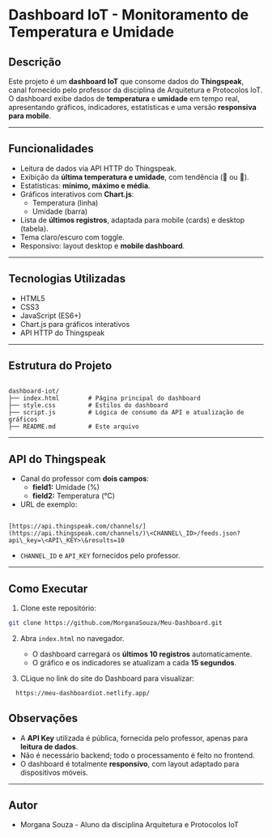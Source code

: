

# Dashboard IoT - Monitoramento de Temperatura e Umidade

## Descrição
Este projeto é um **dashboard IoT** que consome dados do **Thingspeak**, canal fornecido pelo professor da disciplina de Arquitetura e Protocolos IoT.  
O dashboard exibe dados de **temperatura** e **umidade** em tempo real, apresentando gráficos, indicadores, estatísticas e uma versão **responsiva para mobile**.

---

## Funcionalidades

- Leitura de dados via API HTTP do Thingspeak.
- Exibição da **última temperatura e umidade**, com tendência (🔼 ou 🔽).
- Estatísticas: **mínimo, máximo e média**.
- Gráficos interativos com **Chart.js**:
  - Temperatura (linha)
  - Umidade (barra)
- Lista de **últimos registros**, adaptada para mobile (cards) e desktop (tabela).
- Tema claro/escuro com toggle.
- Responsivo: layout desktop e **mobile dashboard**.

---

## Tecnologias Utilizadas

- HTML5
- CSS3
- JavaScript (ES6+)
- Chart.js para gráficos interativos
- API HTTP do Thingspeak

---

## Estrutura do Projeto

```

dashboard-iot/
├── index.html        # Página principal do dashboard
├── style.css         # Estilos do dashboard
├── script.js         # Lógica de consumo da API e atualização de gráficos
├── README.md         # Este arquivo

```

---

## API do Thingspeak

- Canal do professor com **dois campos**:
  - **field1:** Umidade (%)
  - **field2:** Temperatura (°C)
- URL de exemplo:
```

[https://api.thingspeak.com/channels/](https://api.thingspeak.com/channels/)\<CHANNEL\_ID>/feeds.json?api\_key=\<API\_KEY>\&results=10

````
- `CHANNEL_ID` e `API_KEY` fornecidos pelo professor.

---

## Como Executar

1. Clone este repositório:
```bash
git clone https://github.com/MorganaSouza/Meu-Dashboard.git
````

2. Abra `index.html` no navegador.

   * O dashboard carregará os **últimos 10 registros** automaticamente.
   * O gráfico e os indicadores se atualizam a cada **15 segundos**.

3. CLique no link do site do Dashboard para visualizar:
```bash
  https://meu-dashboardiot.netlify.app/
  ````


## Observações

* A **API Key** utilizada é pública, fornecida pelo professor, apenas para **leitura de dados**.
* Não é necessário backend; todo o processamento é feito no frontend.
* O dashboard é totalmente **responsivo**, com layout adaptado para dispositivos móveis.

---

## Autor

* Morgana Souza - Aluno da disciplina Arquitetura e Protocolos IoT

